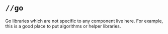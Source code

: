 # `//go`

Go libraries which are not specific to any component live here. For example, this is a good place to put algorithms or helper libraries.
